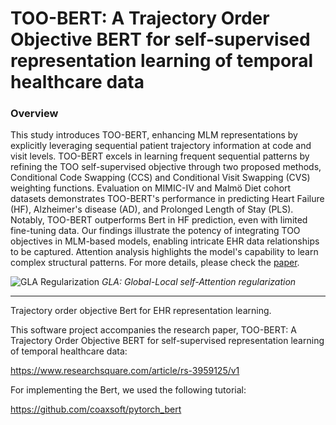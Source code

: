 # TOO-BERT: A Trajectory Order Objective BERT for self-supervised representation learning of temporal healthcare data

### Overview

This study introduces TOO-BERT, enhancing MLM representations by explicitly leveraging sequential patient trajectory information at code and visit levels. TOO-BERT excels in learning frequent sequential patterns by refining the TOO self-supervised objective through two proposed methods, Conditional Code Swapping (CCS) and Conditional Visit Swapping (CVS) weighting functions. Evaluation on MIMIC-IV and Malmö Diet cohort datasets demonstrates TOO-BERT's performance in predicting Heart Failure (HF), Alzheimer's disease (AD), and Prolonged Length of Stay (PLS). Notably, TOO-BERT outperforms Bert in HF prediction, even with limited fine-tuning data. Our findings illustrate the potency of integrating TOO objectives in MLM-based models, enabling intricate EHR data relationships to be captured. Attention analysis highlights the model's capability to learn complex structural patterns. For more details, please check the [paper](https://www.researchsquare.com/article/rs-3959125/latest). 



![GLA Regularization](./imgs/GLA1.png?raw=true "GLA: Global-Local self-Attention regularization")
*GLA: Global-Local self-Attention regularization*



<hr>


Trajectory order objective Bert for EHR representation learning.

This software project accompanies the research paper, TOO-BERT: A Trajectory Order Objective BERT for self-supervised representation learning of temporal healthcare data:

https://www.researchsquare.com/article/rs-3959125/v1



For implementing the Bert, we used the following tutorial:

https://github.com/coaxsoft/pytorch_bert
